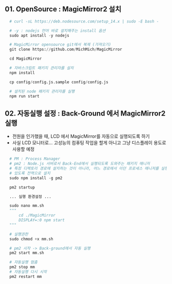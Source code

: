 ## 01. OpenSource : MagicMirror2 설치
~~~ Python
  # curl -sL https://deb.nodesource.com/setup_14.x | sudo -E bash -

  # -y : nodejs 언어 바로 설치해주는 install 옵션
  sudo apt install -y nodejs

  # MagicMirror opensource git에서 복제 (가져오기)
  git clone https://github.com/MichMich/MagicMirror

  cd MagicMirror

  # 자바스크립트 패키지 관리자를 설치
  npm install

  cp config/config.js.sample config/config.js

  # 설치된 node 패키지 관리자를 실행
  npm run start
~~~

## 02. 자동실행 설정 : Back-Ground 에서 MagicMirror2 실행
- 전원을 인가했을 때, LCD 에서 MagicMirror를 자동으로 실행되도록 하기
- 사실 LCD 모니터로... 고성능의 컴퓨팅 작업을 할게 아니고 그냥 디스플레이 용도로 사용할 예정
~~~ Python
  # PM : Process Manager
  # pm2 : Node.js 서버로서 Back-End에서 실행되도록 도와주는 패키지 매니저
  # 특정 디렉토리 경로에 설치하는 것이 아니라, 어느 경로에서 이던 프로세스 매니저를 실행할수
  # 있도록 전역으로 설치
  sudo npm install -g pm2

  pm2 startup

  ... 실행 환경설정 ...

  sudo nano mm.sh
  """
	  cd ./MagicMirror
	  DISPLAY=:0 npm start
  """

  # 실행권한
  sudo chmod +x mm.sh

  # pm2 시작 -> Back-ground에서 자동 실행
  pm2 start mm.sh

  # 자동실행 멈춤
  pm2 stop mm
  # 자동실행 다시 시작
  pm2 restart mm
~~~
